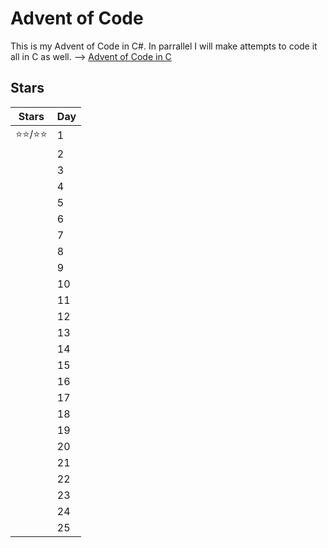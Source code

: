 # Advent of Code
This is my Advent of Code in C#. In parrallel I will make attempts to code it all in C as well. --> [Advent of Code in C](https://github.com/FrogBoys/AoC2024InC)
## Stars

| Stars | Day |
| -- | - |
| :star::star:/:star::star: | 1 |
| | 2 |
| | 3 |
| | 4 |
| | 5 |
| | 6 |
| | 7 |
| | 8 |
| | 9 |
| | 10 |
| | 11 |
| | 12 |
| | 13 |
| | 14 |
| | 15 |
| | 16 |
| | 17 |
| | 18 |
| | 19 |
| | 20 |
| | 21 |
| | 22 |
| | 23 |
| | 24 |
| | 25 |
